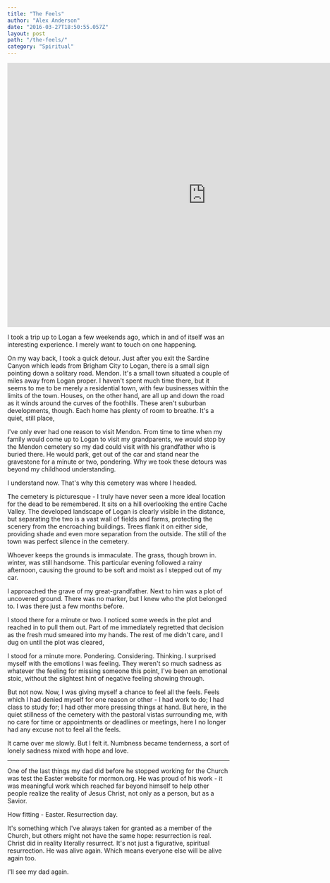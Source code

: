 ```yaml
---
title: "The Feels"
author: "Alex Anderson"
date: "2016-03-27T18:50:55.057Z"
layout: post
path: "/the-feels/"
category: "Spiritual"
---
```


<iframe src="https://www.youtube.com/embed/p2wdMwpYByI" width="900" height="600" frameborder="0" allowfullscreen></iframe>

I took a trip up to Logan a few weekends ago, which in and of itself was an interesting experience. I merely want to touch on one happening.

On my way back, I took a quick detour. Just after you exit the Sardine Canyon which leads from Brigham City to Logan, there is a small sign pointing down a solitary road. Mendon. It's a small town situated a couple of miles away from Logan proper. I haven't spent much time there, but it seems to me to be merely a residential town, with few businesses within the limits of the town. Houses, on the other hand, are all up and down the road as it winds around the curves of the foothills. These aren't suburban developments, though. Each home has plenty of room to breathe. It's a quiet, still place,

I've only ever had one reason to visit Mendon. From time to time when my family would come up to Logan to visit my grandparents, we would stop by the Mendon cemetery so my dad could visit with his grandfather who is buried there. He would park, get out of the car and stand near the gravestone for a minute or two, pondering. Why we took these detours was beyond my childhood understanding.

I understand now. That's why this cemetery was where I headed.

The cemetery is picturesque - I truly have never seen a more ideal location for the dead to be remembered. It sits on a hill overlooking the entire Cache Valley. The developed landscape of Logan is clearly visible in the distance, but separating the two is a vast wall of fields and farms, protecting the scenery from the encroaching buildings. Trees flank it on either side, providing shade and even more separation from the outside. The still of the town was perfect silence in the cemetery.

Whoever keeps the grounds is immaculate. The grass, though brown in. winter, was still handsome. This particular evening followed a rainy afternoon, causing the ground to be soft and moist as I stepped out of my car.

I approached the grave of my great-grandfather. Next to him was a plot of uncovered ground. There was no marker, but I knew who the plot belonged to. I was there just a few months before.

I stood there for a minute or two. I noticed some weeds in the plot and reached in to pull them out. Part of me immediately regretted that decision as the fresh mud smeared into my hands. The rest of me didn't care, and I dug on until the plot was cleared,

I stood for a minute more. Pondering. Considering. Thinking. I surprised myself with the emotions I was feeling. They weren't so much sadness as whatever the feeling for missing someone this point, I've been an emotional stoic, without the slightest hint of negative feeling showing through.

But not now. Now, I was giving myself a chance to feel all the feels. Feels which I had denied myself for one reason or other - I had work to do; I had class to study for; I had other more pressing things at hand. But here, in the quiet stillness of the cemetery with the pastoral vistas surrounding me, with no care for time or appointments or deadlines or meetings, here I no longer had any excuse not to feel all the feels.

It came over me slowly. But I felt it. Numbness became tenderness, a sort of lonely sadness mixed with hope and love.

---

One of the last things my dad did before he stopped working for the Church was test the Easter website for mormon.org. He was proud of his work - it was meaningful work which reached far beyond himself to help other people realize the reality of Jesus Christ, not only as a person, but as a Savior.

How fitting - Easter. Resurrection day.

It's something which I've always taken for granted as a member of the Church, but others might not have the same hope: resurrection is real. Christ did in reality literally resurrect. It's not just a figurative, spiritual resurrection. He was alive again. Which means everyone else will be alive again too.

I'll see my dad again.
